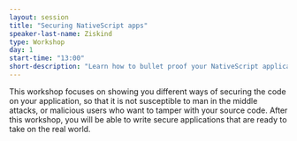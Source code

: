 ```yaml
---
layout: session
title: "Securing NativeScript apps"
speaker-last-name: Ziskind
type: Workshop
day: 1
start-time: "13:00"
short-description: "Learn how to bullet proof your NativeScript applications against malicious attacks."
---
```


This workshop focuses on showing you different ways of securing the code on your application,
so that it is not susceptible to man in the middle attacks, or malicious users who want to tamper
with your source code. After this workshop, you will be able to write secure applications that
are ready to take on the real world.